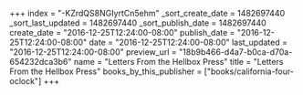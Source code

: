 +++
index = "-KZrdQS8NGIyrtCn5ehm"
_sort_create_date = 1482697440
_sort_last_updated = 1482697440
_sort_publish_date = 1482697440
create_date = "2016-12-25T12:24:00-08:00"
publish_date = "2016-12-25T12:24:00-08:00"
date = "2016-12-25T12:24:00-08:00"
last_updated = "2016-12-25T12:24:00-08:00"
preview_url = "18b9b466-d4a7-b0ca-d70a-654232dca3b6"
name = "Letters From the Hellbox Press"
title = "Letters From the Hellbox Press"
books_by_this_publisher = ["books/california-four-oclock"]
+++
